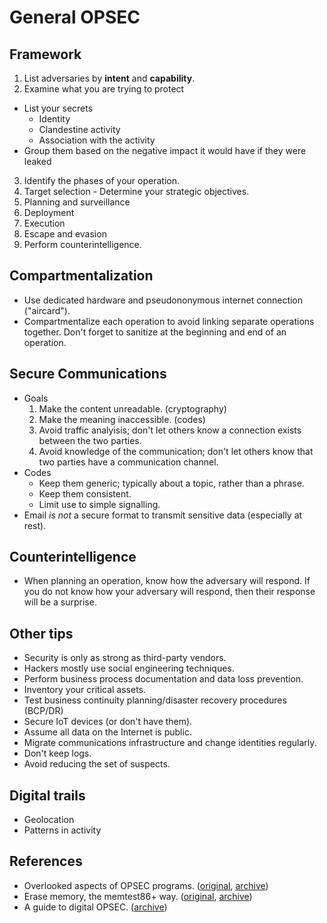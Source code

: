 # General OPSEC

## Framework
1. List adversaries by **intent** and **capability**.
2. Examine what you are trying to protect
  - List your secrets
    - Identity
    - Clandestine activity
    - Association with the activity
  - Group them based on the negative impact it would have if they were leaked
3. Identify the phases of your operation.
  1. Target selection
    - Determine your strategic objectives.
  2. Planning and surveillance
  3. Deployment
  4. Execution
  5. Escape and evasion
4. Perform counterintelligence.

## Compartmentalization
- Use dedicated hardware and pseudononymous internet connection ("aircard").
- Compartmentalize each operation to avoid linking separate operations
  together. Don't forget to sanitize at the beginning and end of an operation.

## Secure Communications
- Goals
  1. Make the content unreadable. (cryptography)
  2. Make the meaning inaccessible. (codes)
  3. Avoid traffic analyisis; don't let others know a connection exists between the two parties.
  4. Avoid knowledge of the communication; don't let others know that two parties have a communication channel.
- Codes
  - Keep them generic; typically about a topic, rather than a phrase.
  - Keep them consistent.
  - Limit use to simple signalling.
- Email _is not_ a secure format to transmit sensitive data (especially at rest).

## Counterintelligence
- When planning an operation, know how the adversary will respond.  If you do
  not know how your adversary will respond, then their response will be a
  surprise.

## Other tips
- Security is only as strong as third-party vendors.
- Hackers mostly use social engineering techniques.
- Perform business process documentation and data loss prevention.
- Inventory your critical assets.
- Test business continuity planning/disaster recovery procedures (BCP/DR)
- Secure IoT devices (or don't have them).
- Assume all data on the Internet is public.
- Migrate communications infrastructure and change identities regularly.
- Don't keep logs.
- Avoid reducing the set of suspects.

## Digital trails
- Geolocation
- Patterns in activity

## References
- Overlooked aspects of OPSEC programs. ([original](https://digitalguardian.com/blog/overlooked-components-of-opsec-programs), [archive](https://archive.is/HXv1i))
- Erase memory, the memtest86+ way. ([original](https://tails.boum.org/blueprint/more_efficient_memory_wipe/memtest86plus/), [archive](https://archive.is/IIegO))
- A guide to digital OPSEC. ([archive](https://archive.is/CoJgs))
